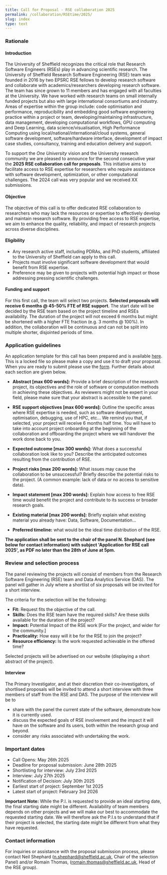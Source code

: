```yaml
---
title: Call for Proposal - RSE collaboration 2025
permalink: /collaboration/RSEtime/2025/
slug: index
type: text
---
```


### Rationale

#### Introduction

The University of Sheffield recognizes the critical role that Research Software Engineers (RSEs) play in advancing
scientific research. The University of Sheffield Research Software Engineering (RSE) team was founded in 2016 by two
EPSRC RSE fellows to develop research software and collaborate with academics/researchers developing research
software. The team has since grown to 11 members and has engaged with all faculties at the University.  We have worked
with research teams on small internally funded projects but also with large international consortiums and
industry. Areas of expertise within the group include: code optimisation and performance, reproducibility and embedding
good software engineering practice within a project or team, developing/maintaining infrastructure, data management,
developing computational workflows, GPU computing and Deep Learning, data science/visualisation, High Performance
Computing using local/national/international/cloud systems, general software development, software/hardware interface,
development of impact case studies, consultancy, training and education delivery and support.

To support the *One University* vision and the University research community we are pleased to announce for the second
consecutive year the **2025 RSE collaboration call for proposals**. This initiative aims to facilitate access to RSE
expertise for researchers who require assistance with software development, optimization, or other computational
challenges. The 2024 call was very popular and we received XX submissions.

#### Objective

The objective of this call is to offer dedicated RSE collaboration to researchers who may lack the resources or
expertise to effectively develop and maintain research software. By providing free access to RSE expertise, we aim to
enhance the quality, reliability, and impact of research projects across diverse disciplines.

#### Eligibility

- Any research active staff, including PDRAs, and PhD students, affiliated to the University of Sheffield can apply to
  this call.
- Projects must involve significant software development that would benefit from RSE expertise.
- Preference may be given to projects with potential high impact or those addressing pressing scientific challenges.

#### Funding and support

For this first call, the team will select two projects. **Selected proposals will receive 6 months @ 45-50% FTE of RSE
support**. The start date will be decided by the RSE team based on the project timeline and RSEs availability. The
duration of the project will not exceed 6 months but might be shortened with a higher FTE fraction (e.g. 3 months @
100%). In addition, the collaboration will be continuous and can not be split into multiple shorter, disjointed periods
of time.

### Application guidelines

An application template for this call has been prepared and is available
[here](https://docs.google.com/document/d/1yzqS8gS-iCQ4HgM3dBcYEfYsS9E1Zm28CguZrTMl22M/edit?usp=sharing). This is a
locked file so please make a copy and use it to draft your proposal. When you are ready to submit please use the
[form](https://forms.gle/UGFz35xiXXx9GtEDA). Further details about each section are given below.

- **Abstract [max 600 words]:** Provide a brief description of the research project, its objectives and the role of
  software or computation methods in achieving these objectives. As reviewers might not be expert in your field, please
  make sure that your abstract is accessible to the panel.

- **RSE support objectives [max 600 words]:** Outline the specific areas where RSE expertise is needed, such as software
  development, optimisation, debugging, use of HPC, etc… We remind you that, if selected, your project will receive 6
  months half time. You will have to take into account project onboarding at the beginning of the collaboration and
  offboarding the project where we will handover the work done back to you.

- **Expected outcome [max 300 words]:** What does a successful collaboration look like to you? Describe the anticipated
  outcomes resulting from the contribution of RSE.

- **Project risks [max 200 words]:** What issues may cause the collaboration to be unsuccessful? Briefly describe the
  potential risks to the project. (A common example: lack of data or no access to sensitive data).

- **Impact statement [max 200 words]:** Explain how access to free RSE time would benefit the project and contribute to
  its success or broader research goals.

- **Existing material [max 200 words]:** Briefly explain what existing material you already have: Data, Software,
  Documentation…

- **Preferred timeline:** what would be the ideal time distribution of the RSE.

**The application shall be sent to the chair of the panel N. Shephard (see below for contact information) with subject
'Application for RSE call 2025', as PDF no later than the 28th of June at 5pm.**

### Review and selection process

The panel reviewing the projects will consist of members from the Research Software Engineering (RSE) team and Data
Analytics Service (DAS). The panel will gather in July where a shortlist of six proposals will be invited for a short interview.

The criteria for the selection will be the following:

- **Fit:** Request fits the objective of the call.
- **Skills:** Does the RSE team have the required skills? Are these skills available for the duration of the project?
- **Impact:** Potential Impact of the RSE work [For the project, and wider for the community.]
- **Practicality:** How easy will it be for the RSE to join the project?
- **Resource efficiency:** Is the work requested achievable in the offered time?

Selected projects will be advertised on our website (displaying a short abstract of the project).

#### Interview

The Primary Investigator, and at their discretion their co-investigators, of shortlised proposals will be invited to
attend a short interview with three members of staff from the RSE and DAS. The purpose of the interview will be to

- share with the panel the current state of the software, demonstrate how it is currently used.
- discuss the expected goals of RSE involvement and the impact it will have on the software and its users, both within
  the research group and beyond.
- consider any risks associated with undertaking the work.

### Important dates

- Call Opens: May 26th 2025
- Deadline for proposal submission: June 28th 2025
- Shortlisting for interview: July 23rd 2025
- Interview: July 27th 2025
- Notification of Decision: July 30th 2025
- Earliest start of project: September 1st 2025
- Latest start of project: February 3rd 2026

**Important Note:** While the P.I. is requested to provide an ideal starting date, the final starting date might be
different. Availability of team members depends on other projects and we will make our best to accommodate the requested
starting date. We will therefore ask the P.I.s to understand that if their project is selected, the starting date might
be different from what they have requested.

### Contact information

For inquiries or assistance with the proposal submission process, please contact Neil Shephard
([n.shephard@sheffield.ac.uk](mailto:n.shephard@sheffield.ac.uk), Chair of the selection Panel) and/or Romain Thomas,
([romain.thomas@sheffield.ac.uk](mailto:romain.thomas@sheffield.ac.uk), Head of the RSE group).
